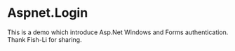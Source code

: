 # Aspnet.Login
This is a demo which introduce Asp.Net Windows and Forms authentication. Thank Fish-Li for sharing.
